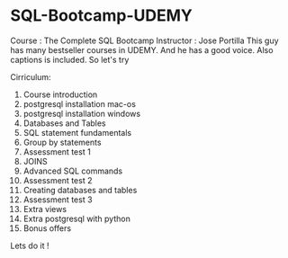 # SQL-Bootcamp-UDEMY

Course : The Complete SQL Bootcamp
Instructor : Jose Portilla
This guy has many bestseller courses in UDEMY. And he has a good voice. Also captions is included. So let's try

Cirriculum: 
  1. Course introduction
  2. postgresql installation mac-os
  3. postgresql installation windows
  4. Databases and Tables
  5. SQL statement fundamentals
  6. Group by statements
  7. Assessment test 1
  8. JOINS
  9. Advanced SQL commands
  10. Assessment test 2
  11. Creating databases and tables
  12. Assessment test 3
  13. Extra views
  14. Extra postgresql with python
  15. Bonus offers
  
Lets do it !
